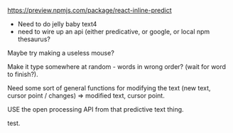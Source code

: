 https://preview.npmjs.com/package/react-inline-predict

- Need to do jelly baby text4
- need to wire up an api (either predicative, or google, or local npm thesaurus?

Maybe try making a useless mouse?

Make it type somewhere at random - words in wrong order?
(wait for word to finish?).

Need some sort of general functions for modifying the text 
(new text, cursor point / changes) => modified text, cursor point.

USE the open processing API from that predictive text thing.

test.